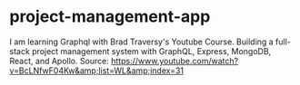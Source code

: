 # project-management-app
I am learning Graphql with Brad Traversy's Youtube Course.  Building a full-stack project management system with GraphQL, Express, MongoDB, React, and Apollo.  Source: https://www.youtube.com/watch?v=BcLNfwF04Kw&amp;list=WL&amp;index=31
